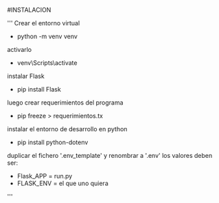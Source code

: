 #INSTALACION



'''
Crear el entorno virtual
- python -m venv venv

activarlo
- venv\Scripts\activate

instalar Flask
- pip install Flask


luego crear requerimientos del programa
- pip freeze > requerimientos.tx

instalar el entorno de desarrollo en python
- pip install python-dotenv

duplicar el fichero '.env_template' y renombrar a '.env'
los valores deben ser:
- Flask_APP = run.py
- FLASK_ENV = el que uno quiera

'''


